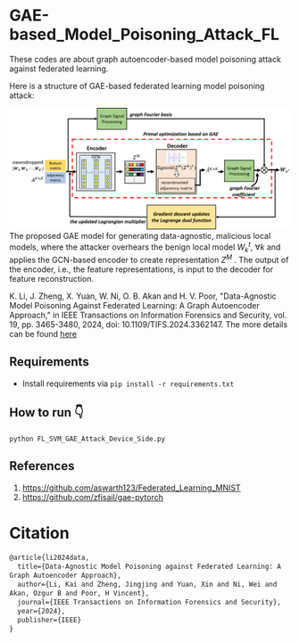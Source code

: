 # GAE-based_Model_Poisoning_Attack_FL
These codes are about graph autoencoder-based model poisoning attack against federated learning.

Here is a structure of  GAE-based federated learning model poisoning attack:

![Image alt text.](https://github.com/jjzgeeks/GAE-based_Model_Poisoning_Attack_FL/blob/main/readme_pics/GAE-based_attack.png) 
The proposed GAE model for generating data-agnostic, malicious local models, where the attacker overhears the benign local model $W_k^t$,  $\forall k$ and applies the GCN-based encoder to create representation $Z^M$ . The output of the encoder, i.e., the feature representations, is input to the decoder for feature reconstruction.


K. Li, J. Zheng, X. Yuan, W. Ni, O. B. Akan and H. V. Poor, "Data-Agnostic Model Poisoning Against Federated Learning: A Graph Autoencoder Approach," in IEEE Transactions on Information Forensics and Security, vol. 19, pp. 3465-3480, 2024, doi: 10.1109/TIFS.2024.3362147. The more details can be found [here](https://ieeexplore.ieee.org/document/10419367)

## Requirements
- Install requirements via  `pip install -r requirements.txt`


## How to run :point_down:
```
python FL_SVM_GAE_Attack_Device_Side.py 
```


## References
1. https://github.com/aswarth123/Federated_Learning_MNIST
2. https://github.com/zfjsail/gae-pytorch

# Citation
```
@article{li2024data,
  title={Data-Agnostic Model Poisoning against Federated Learning: A Graph Autoencoder Approach},
  author={Li, Kai and Zheng, Jingjing and Yuan, Xin and Ni, Wei and Akan, Ozgur B and Poor, H Vincent},
  journal={IEEE Transactions on Information Forensics and Security},
  year={2024},
  publisher={IEEE}
}
```

